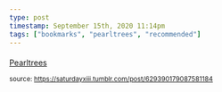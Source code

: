 ```yaml
---
type: post
timestamp: September 15th, 2020 11:14pm
tags: ["bookmarks", "pearltrees", "recommended"]
---
```

####
<a href=" https://href.li/?https://pearltrees.com">
                        Pearltrees                    </a>
                
                
                
                                
<small>source: https://saturdayxiii.tumblr.com/post/629390179087581184</small>